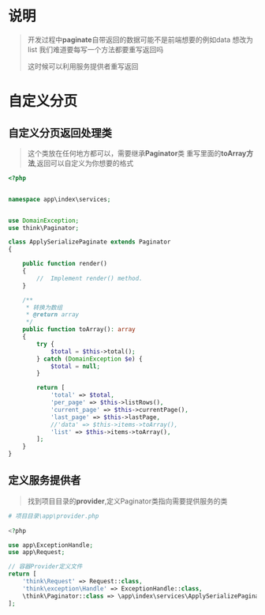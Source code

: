 #  说明

> 开发过程中**paginate**自带返回的数据可能不是前端想要的例如data 想改为list 我们难道要每写一个方法都要重写返回吗
>
> 这时候可以利用服务提供者重写返回

#  自定义分页

## 自定义分页返回处理类

> 这个类放在任何地方都可以，需要继承**Paginator**类  重写里面的**toArray方法**,返回可以自定义为你想要的格式

```php
<?php


namespace app\index\services;


use DomainException;
use think\Paginator;

class ApplySerializePaginate extends Paginator
{

    public function render()
    {
        //  Implement render() method.
    }

    /**
     * 转换为数组
     * @return array
     */
    public function toArray(): array
    {
        try {
            $total = $this->total();
        } catch (DomainException $e) {
            $total = null;
        }

        return [
            'total' => $total,
            'per_page' => $this->listRows(),
            'current_page' => $this->currentPage(),
            'last_page' => $this->lastPage,
            //'data' => $this->items->toArray(),
            'list' => $this->items->toArray(),
        ];
    }
}
```

## 定义服务提供者

> 找到项目目录的**provider**,定义Paginator类指向需要提供服务的类

```php
# 项目目录\app\provider.php
    
<?php

use app\ExceptionHandle;
use app\Request;

// 容器Provider定义文件
return [
    'think\Request' => Request::class,
    'think\exception\Handle' => ExceptionHandle::class,
    \think\Paginator::class => \app\index\services\ApplySerializePaginate::class
];

```


